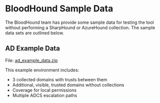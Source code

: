 # BloodHound Sample Data

The BloodHound team has provide some sample data for testing the tool without performing a SharpHound or AzureHound collection. The sample data sets are outlined below.

## AD Example Data

File: [ad_example_data.zip](examples/sample-data/ad_example_data.zip)

This example environment includes:

- 3 collected domains with trusts between them
- Additional, visible, trusted domains without collections
- Coverage for local permissions
- Multiple ADCS escalation paths
